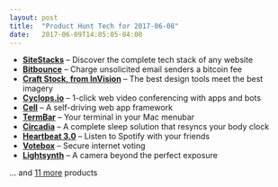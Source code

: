 ```yaml
---
layout: post
title:  "Product Hunt Tech for 2017-06-08"
date:   2017-06-09T14:05:05-04:00
---
```


* **[SiteStacks](https://www.producthunt.com/posts/sitestacks?utm_campaign=producthunt-api&utm_medium=api&utm_source=Application%3A+Daily+Digest+RSS+%28ID%3A+3202%29)** – Discover the complete tech stack of any website
* **[Bitbounce](https://www.producthunt.com/posts/bitbounce-2?utm_campaign=producthunt-api&utm_medium=api&utm_source=Application%3A+Daily+Digest+RSS+%28ID%3A+3202%29)** – Charge unsolicited email senders a bitcoin fee
* **[Craft Stock, from InVision](https://www.producthunt.com/posts/craft-stock-from-invision?utm_campaign=producthunt-api&utm_medium=api&utm_source=Application%3A+Daily+Digest+RSS+%28ID%3A+3202%29)** – The best design tools meet the best imagery
* **[Cyclops.io](https://www.producthunt.com/posts/cyclops-io?utm_campaign=producthunt-api&utm_medium=api&utm_source=Application%3A+Daily+Digest+RSS+%28ID%3A+3202%29)** – 1-click web video conferencing with apps and bots
* **[Cell](https://www.producthunt.com/posts/cell?utm_campaign=producthunt-api&utm_medium=api&utm_source=Application%3A+Daily+Digest+RSS+%28ID%3A+3202%29)** – A self-driving web app framework
* **[TermBar](https://www.producthunt.com/posts/termbar?utm_campaign=producthunt-api&utm_medium=api&utm_source=Application%3A+Daily+Digest+RSS+%28ID%3A+3202%29)** – Your terminal in your Mac menubar
* **[Circadia](https://www.producthunt.com/posts/circadia?utm_campaign=producthunt-api&utm_medium=api&utm_source=Application%3A+Daily+Digest+RSS+%28ID%3A+3202%29)** – A complete sleep solution that resyncs your body clock
* **[Heartbeat 3.0](https://www.producthunt.com/posts/heartbeat-3-0?utm_campaign=producthunt-api&utm_medium=api&utm_source=Application%3A+Daily+Digest+RSS+%28ID%3A+3202%29)** – Listen to Spotify with your friends
* **[Votebox](https://www.producthunt.com/posts/votebox?utm_campaign=producthunt-api&utm_medium=api&utm_source=Application%3A+Daily+Digest+RSS+%28ID%3A+3202%29)** – Secure internet voting
* **[Lightsynth](https://www.producthunt.com/posts/lightsynth?utm_campaign=producthunt-api&utm_medium=api&utm_source=Application%3A+Daily+Digest+RSS+%28ID%3A+3202%29)** – A camera beyond the perfect exposure

… and [11 more](https://www.producthunt.com/tech) products